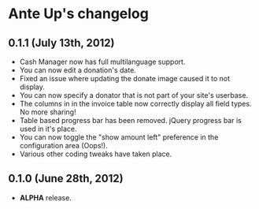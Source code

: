 Ante Up's changelog
===================


0.1.1 (July 13th, 2012)
-------------------------------------------------
* Cash Manager now has full multilanguage support.
* You can now edit a donation's date.
* Fixed an issue where updating the donate image caused it to not display.
* You can now specify a donator that is not part of your site's userbase.
* The columns in in the invoice table now correctly display all field types. No more sharing!
* Table based progress bar has been removed. jQuery progress bar is used in it's place.
* You can now toggle the "show amount left" preference in the configuration area (Oops!).
* Various other coding tweaks have taken place.


0.1.0 (June 28th, 2012)
-------------------------------------------------
* **ALPHA** release.